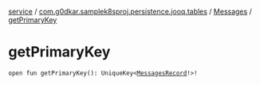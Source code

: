 [service](../../index.md) / [com.g0dkar.samplek8sproj.persistence.jooq.tables](../index.md) / [Messages](index.md) / [getPrimaryKey](./get-primary-key.md)

# getPrimaryKey

`open fun getPrimaryKey(): UniqueKey<`[`MessagesRecord`](../../com.g0dkar.samplek8sproj.persistence.jooq.tables.records/-messages-record/index.md)`!>!`